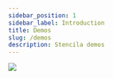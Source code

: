 ```yaml
---
sidebar_position: 1
sidebar_label: Introduction
title: Demos
slug: /demos
description: Stencila demos
---
```


![](/img/illustrations/demos.svg)
